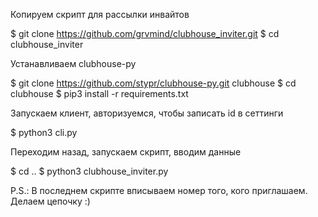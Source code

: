 Копируем скрипт для рассылки инвайтов

$ git clone https://github.com/grvmind/clubhouse_inviter.git
$ cd clubhouse_inviter

Устанавливаем clubhouse-py

$ git clone https://github.com/stypr/clubhouse-py.git clubhouse
$ cd clubhouse
$ pip3 install -r requirements.txt

Запускаем клиент, авторизуемся, чтобы записать id в сеттинги

$ python3 cli.py

Переходим назад, запускаем скрипт, вводим данные

$ cd ..
$ python3 clubhouse_inviter.py

P.S.: В последнем скрипте вписываем номер того, кого приглашаем. Делаем цепочку :)
